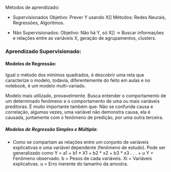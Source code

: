 Métodos de aprendizado:

- Supervisionados
Objetivo: 
Prever Y usando X[]
	Métodos: Redes Neurais, Regressões, Algoritmos.

- Não Supervisionados:
Objetivo: 
Não há Y, só X[] -> Buscar informações e relações entre as variáveis X, geração de agrupamentos, clusters.

### Aprendizado Supervisionado:
#### Modelos de Regressão:
Igual o método dos mínimos quadrados, é descobrir uma reta que caracterize o modelo, todavia, diferentemente do feito em aulas e no notebook, é um modelo multi-variado.

Modelo mais utilizado, provavelmente.
	 Busca entender o comportamento de um determinado fenômeno e o comportamento de uma ou mais variáveis preditoras.
	 É muito importante também que: Não se confunda causa e correlação, algumas vezes, uma variável não demonstra causa, ela é causada, juntamente com o fenômeno de predição, por uma outra terceira.
##### Modelos de Regressão Simples e Múltipla:
- Como se compartam as relações entre um conjunto de variáveis explicativas e uma variável dependente (fenômeno de estudo).
	Pode ser generalizado como
	Y = a1 + b1 * X1 + b2 * x2 + b3 * x3 . . . + u
Y = Fenômeno observado.        b = Pesos de cada variáveis.
Xi = Variáveis explicativas.        u = Erro inerente do tamanho da amostra.
